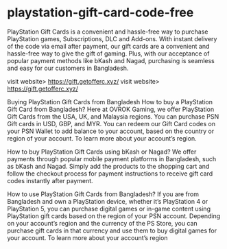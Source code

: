 # playstation-gift-card-code-free
PlayStation Gift Cards is a convenient and hassle-free way to purchase PlayStation games, Subscriptions, DLC and Add-ons. With instant delivery of the code via email after payment, our gift cards are a convenient and hassle-free way to give the gift of gaming. Plus, with our acceptance of popular payment methods like bKash and Nagad, purchasing is seamless and easy for our customers in Bangladesh.

visit website> https://gift.getofferc.xyz/
visit website> https://gift.getofferc.xyz/


Buying PlayStation Gift Cards from Bangladesh
How to buy a PlayStation Gift Card from Bangladesh?
Here at OVROK Gaming, we offer PlayStation Gift Cards from the USA, UK, and Malaysia regions. You can purchase PSN Gift cards in USD, GBP, and MYR. You can redeem our Gift Card codes on your PSN Wallet to add balance to your account, based on the country or region of your account. To learn more about your account’s region.

How to buy PlayStation Gift Cards using bKash or Nagad?
We offer payments through popular mobile payment platforms in Bangladesh, such as bKash and Nagad. Simply add the products to the shopping cart and follow the checkout process for payment instructions to receive gift card codes instantly after payment.

How to use PlayStation Gift Cards from Bangladesh?
If you are from Bangladesh and own a PlayStation device, whether it’s PlayStation 4 or PlayStation 5, you can purchase digital games or in-game content using PlayStation gift cards based on the region of your PSN account. Depending on your account’s region and the currency of the PS Store, you can purchase gift cards in that currency and use them to buy digital games for your account. To learn more about your account’s region
